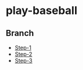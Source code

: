 # play-baseball

## Branch

- [Step-1](https://github.com/102092/play-baseball/tree/step-1)
- [Step-2](https://github.com/102092/play-baseball/tree/step-2)
- [Step-3](https://github.com/102092/play-baseball/tree/step-3)
